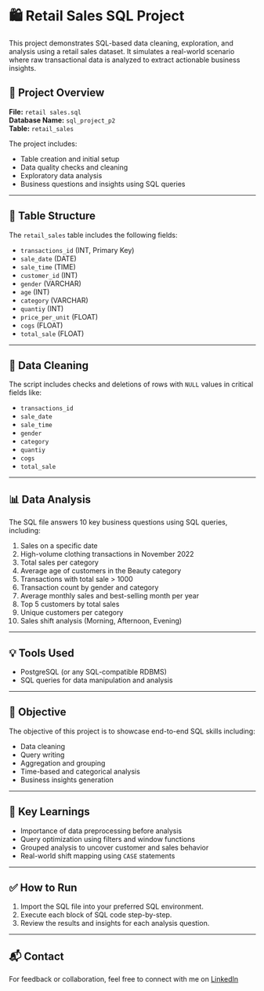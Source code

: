 # 🛍️ Retail Sales SQL Project

This project demonstrates SQL-based data cleaning, exploration, and analysis using a retail sales dataset. It simulates a real-world scenario where raw transactional data is analyzed to extract actionable business insights.

## 📁 Project Overview

**File:** `retail sales.sql`  
**Database Name:** `sql_project_p2`  
**Table:** `retail_sales`

The project includes:
- Table creation and initial setup
- Data quality checks and cleaning
- Exploratory data analysis
- Business questions and insights using SQL queries

---

## 🧱 Table Structure

The `retail_sales` table includes the following fields:

- `transactions_id` (INT, Primary Key)
- `sale_date` (DATE)
- `sale_time` (TIME)
- `customer_id` (INT)
- `gender` (VARCHAR)
- `age` (INT)
- `category` (VARCHAR)
- `quantiy` (INT)
- `price_per_unit` (FLOAT)
- `cogs` (FLOAT)
- `total_sale` (FLOAT)

---

## 🧹 Data Cleaning

The script includes checks and deletions of rows with `NULL` values in critical fields like:
- `transactions_id`
- `sale_date`
- `sale_time`
- `gender`
- `category`
- `quantiy`
- `cogs`
- `total_sale`

---

## 📊 Data Analysis

The SQL file answers 10 key business questions using SQL queries, including:

1. Sales on a specific date
2. High-volume clothing transactions in November 2022
3. Total sales per category
4. Average age of customers in the Beauty category
5. Transactions with total sale > 1000
6. Transaction count by gender and category
7. Average monthly sales and best-selling month per year
8. Top 5 customers by total sales
9. Unique customers per category
10. Sales shift analysis (Morning, Afternoon, Evening)

---

## 💡 Tools Used

- PostgreSQL (or any SQL-compatible RDBMS)
- SQL queries for data manipulation and analysis

---

## 🎯 Objective

The objective of this project is to showcase end-to-end SQL skills including:
- Data cleaning
- Query writing
- Aggregation and grouping
- Time-based and categorical analysis
- Business insights generation

---

## 📌 Key Learnings

- Importance of data preprocessing before analysis
- Query optimization using filters and window functions
- Grouped analysis to uncover customer and sales behavior
- Real-world shift mapping using `CASE` statements

---

## ✅ How to Run

1. Import the SQL file into your preferred SQL environment.
2. Execute each block of SQL code step-by-step.
3. Review the results and insights for each analysis question.

---

## 📬 Contact

For feedback or collaboration, feel free to connect with me on [LinkedIn](https://www.linkedin.com/in/chandan-shakya-0580a0209/)
